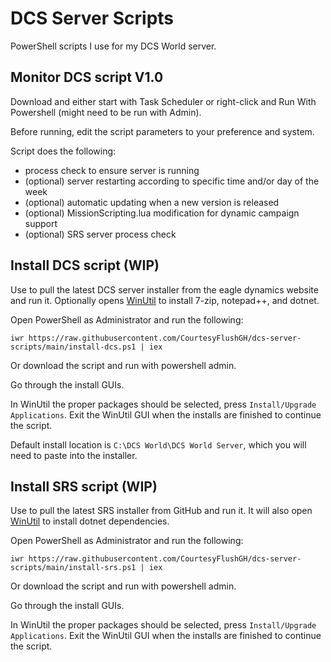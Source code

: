 # DCS Server Scripts

PowerShell scripts I use for my DCS World server.

## Monitor DCS script V1.0

Download and either start with Task Scheduler or right-click and Run With Powershell (might need to be run with Admin).

Before running, edit the script parameters to your preference and system.

Script does the following:
- process check to ensure server is running
- (optional) server restarting according to specific time and/or day of the week
- (optional) automatic updating when a new version is released
- (optional) MissionScripting.lua modification for dynamic campaign support
- (optional) SRS server process check


## Install DCS script (WIP)

Use to pull the latest DCS server installer from the eagle dynamics website and run it. Optionally opens [WinUtil](https://github.com/ChrisTitusTech/winutil) to install 7-zip, notepad++, and dotnet.

Open PowerShell as Administrator and run the following:

```iwr https://raw.githubusercontent.com/CourtesyFlushGH/dcs-server-scripts/main/install-dcs.ps1 | iex```

Or download the script and run with powershell admin.

Go through the install GUIs.

In WinUtil the proper packages should be selected, press `Install/Upgrade Applications`. Exit the WinUtil GUI when the installs are finished to continue the script.

Default install location is `C:\DCS World\DCS World Server`, which you will need to paste into the installer.

## Install SRS script (WIP)

Use to pull the latest SRS installer from GitHub and run it. It will also open [WinUtil](https://github.com/ChrisTitusTech/winutil) to install dotnet dependencies.

Open PowerShell as Administrator and run the following:

```iwr https://raw.githubusercontent.com/CourtesyFlushGH/dcs-server-scripts/main/install-srs.ps1 | iex```

Or download the script and run with powershell admin.

Go through the install GUIs.

In WinUtil the proper packages should be selected, press `Install/Upgrade Applications`. Exit the WinUtil GUI when the installs are finished to continue the script.


